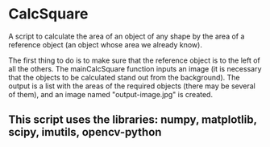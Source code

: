 # CalcSquare
A script to calculate the area of an object of any shape by the area of a reference object (an object whose area we already know).

The first thing to do is to make sure that the reference object is to the left of all the others.
The mainCalcSquare function inputs an image (it is necessary that the objects to be calculated stand out from the background). 
The output is a list with the areas of the required objects (there may be several of them), and an image named "output-image.jpg" is created.

This script uses the libraries: numpy, matplotlib, scipy, imutils, opencv-python
--------------------------------------------------------------------------------
